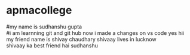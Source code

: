 # apmacollege
#my name is sudhanshu gupta
<br>
#i am learnning git and git hub
now i made a changes on vs code
yes
hii
<br>
my friend name is shivay chaudhary
shivaay lives in lucknow
<br>
shivaay ka best friend hai sudhanshu